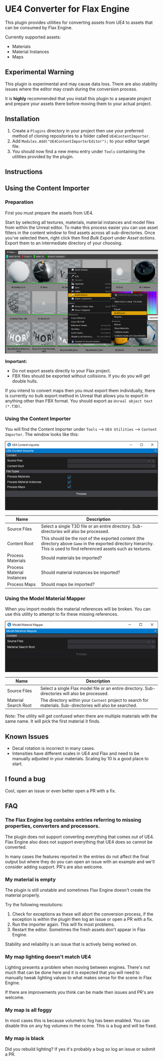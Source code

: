 # UE4 Converter for Flax Engine

This plugin provides utilities for converting assets from UE4 to assets that can be consumed by Flax
Engine.

Currently supported assets:
- Materials
- Material Instances
- Maps


## Experimental Warning

This plugin is experimental and may cause data loss. There are also stability issues where the editor
may crash during the conversion process.

It is **highly** recommended that you install this plugin to a separate project and prepare your
assets there before moving them to your actual project.


## Installation

1. Create a `Plugins` directory in your project then use your preferred method of cloning repositories to a folder called `UE4ContentImporter`.
2. Add `Modules.Add("UE4ContentImporterEditor");` to your editor target file.
3. You should now find a new menu entry under `Tools` containing the utilities provided by the plugin.


## Instructions


## Using the Content Importer

### Preparation

First you must prepare the assets from UE4.

Start by selecting all textures, materials, material instances and model files from within the Unreal
editor. To make this process easier you can use asset filters in the content window to find assets
across all sub-directories. Once you've selected them, right click then find *Bulk Export* under *Asset
actions*. Export them to an intermediate directory of your choosing.

![unreal-bulk-export](Development/Images/UnrealBulkExport.png "Unreal Bulk Export")

**Important:**
- Do not export assets directly to your Flax project.
- FBX files should be exported without collisions. If you do you will get double hulls.

If you intend to convert maps then you must export them individually, there is currently no bulk export
method in Unreal that allows you to export in anything other than FBX format. You should export as `Unreal object text (*.T3D)`. 


### Using the Content Importer

You will find the Content Importer under `Tools` ⟶ `UE4 Utilities` ⟶ `Content Importer`. The window looks like this:

![content-importer-window](Development/Images/ContentImporterWindow.png "Content Importer Window")

| Name        | Description |
| ----------- | ----------- |
| Source Files               | Select a single T3D file or an entire directory. Sub-directories will also be processed. |
| Content Root               | This should be the root of the exported content (the directory above `Game` in the exported directory hierarchy. This is used to find referenced assets such as textures. |
| Process Materials          | Should materials be imported? |
| Process Material Instances | Should material instances be imported? |
| Process Maps               | Should maps be imported? |


### Using the Model Material Mapper

When you import models the material references will be broken. You can use this utility to attempt to fix these missing references.

![model-material-mapper-window](Development/Images/ModelMaterialMapperWindow.png "Model Material Mapper Window")

| Name        | Description |
| ----------- | ----------- |
| Source Files         | Select a single Flax model file or an entire directory. Sub-directories will also be processed. |
| Material Search Root | The directory within your `Content` project to search for materials. Sub-directories will also be searched. |

*Note:* The utility will get confused when there are multiple materials with the same name. It will pick the first material it finds.


## Known Issues

- Decal rotation is incorrect in many cases.
- Intensities have different scales in UE4 and Flax and need to be manually adjusted in your materials. Scaling by 10 is a good place to start. 


## I found a bug

Cool, open an issue or even better open a PR with a fix.


## FAQ

### The Flax Engine log contains entries referring to missing properties, converters and processors.

The plugin does not support converting everything that comes out of UE4. Flax Engine also does not
support everything that UE4 does so cannot be converted.

In many cases the features reported in the entries do not affect the final output but where they do you
can open an issue with an example and we'll consider adding support. PR's are also welcome.


### My material is empty

The plugin is still unstable and sometimes Flax Engine doesn't create the material properly.

Try the following resolutions:
1. Check for exceptions as these will abort the conversion process, if the exception is within the plugin
then log an issue or open a PR with a fix.
2. Run the importer again. This will fix most problems.
3. Restart the editor. Sometimes the fresh assets don't appear in Flax Engine.

Stability and reliability is an issue that is actively being worked on.


### My map lighting doesn't match UE4

Lighting presents a problem when moving between engines. There's not much that can be done here and it is
expected that you will need to manually tweak lighting values to what makes sense for the scene in Flax
Engine.

If there are improvements you think can be made then issues and PR's are welcome.


### My map is all foggy

In most cases this is because volumetric fog has been enabled. You can disable this on any fog volumes in the scene. This is a bug and will be fixed.


### My map is black

Did you rebuild lighting? If yes it's probably a bug so log an issue or submit a PR.
